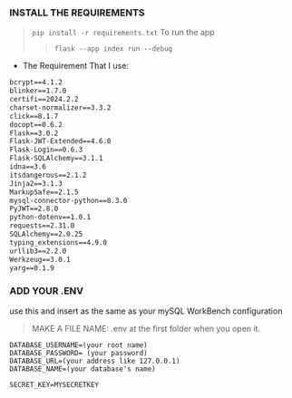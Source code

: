 ### INSTALL THE REQUIREMENTS

> `pip install -r requirements.txt`
> To run the app
>
> > `flask --app index run --debug `

- The Requirement That I use:

```reqirement.txt
bcrypt==4.1.2
blinker==1.7.0
certifi==2024.2.2
charset-normalizer==3.3.2
click==8.1.7
docopt==0.6.2
Flask==3.0.2
Flask-JWT-Extended==4.6.0
Flask-Login==0.6.3
Flask-SQLAlchemy==3.1.1
idna==3.6
itsdangerous==2.1.2
Jinja2==3.1.3
MarkupSafe==2.1.5
mysql-connector-python==8.3.0
PyJWT==2.8.0
python-dotenv==1.0.1
requests==2.31.0
SQLAlchemy==2.0.25
typing_extensions==4.9.0
urllib3==2.2.0
Werkzeug==3.0.1
yarg==0.1.9
```

### ADD YOUR .ENV

use this and insert as the same as your mySQL WorkBench configuration

> MAKE A FILE NAME: .env at the first folder when you open it.

```
DATABASE_USERNAME=(your root name)
DATABASE_PASSWORD= (your password)
DATABASE_URL=(your address like 127.0.0.1)
DATABASE_NAME=(your database's name)

SECRET_KEY=MYSECRETKEY
```
